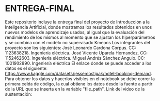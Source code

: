 # ENTREGA-FINAL
Este repositorio incluye la entrega final del proyecto de Introducción a la Inteligencia Artificial, donde mostramos los resultados obtenidos en unos nuevos modelos de aprendizaje usados, al igual que la evaluación del rendimiento de los mismos al momento que se ajustan los hiperparámetros y se combina con el modelo no supervisado Kmeans Los integrantes del proyecto son los siguientes: José Leonardo Cardona Corpus. CC: 1123638218. Ingeniería eléctrica. José Vicente Uparela Hernandez. CC: 1152462603. Ingeniería eléctrica. Miguel Andrés Sánchez Angulo. CC: 1001902890. Ingeniería eléctrica El enlace donde se puede acceder a los datos es el siguiente: https://www.kaggle.com/datasets/jessemostipak/hotel-booking-demand. Para obtener los datos y hacerlos visibles en el notebook se debe correr la primera celda de código, la cual obtiene los datos desde la fuente a partir de la URL que se inserta en la variable "file_path". Link del vídeo de la sustentación: 
